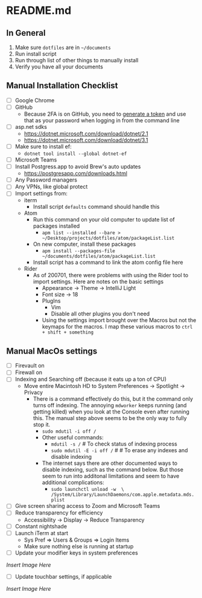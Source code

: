 # README.md

## In General
1) Make sure `dotfiles` are in `~/documents`
2) Run install script
3) Run through list of other things to manually install
4) Verify you have all your documents

## Manual Installation Checklist 

- [ ] Google Chrome
- [ ] GitHub
  * Because 2FA is on GitHub, you need to [generate a token](https://docs.github.com/en/github/authenticating-to-github/keeping-your-account-and-data-secure/creating-a-personal-access-token) and use that as your password when logging in from the command line
- [ ] asp.net sdks
  * https://dotnet.microsoft.com/download/dotnet/2.1
  * https://dotnet.microsoft.com/download/dotnet/3.1
- [ ] Make sure to install ef:
  * `dotnet tool install --global dotnet-ef`
- [ ] Microsoft Teams
- [ ] Install Postgress.app to avoid Brew's auto updates
  * https://postgresapp.com/downloads.html
- [ ] Any Password managers
- [ ] Any VPNs, like global protect
- [ ] Import settings from:
  * iterm
    * Install script `defaults` command should handle this
  * Atom
    * Run this command on your old computer to update list of packages installed
      * `apm list --installed --bare > ~/Desktop/projects/dotfiles/atom/packageList.list`
    * On new computer, install these packages
      * `apm install --packages-file ~/documents/dotfiles/atom/packageList.list`
    * Install script has a command to link the atom config file here
  * Rider
    * As of 200701, there were problems with using the Rider tool to import
      settings. Here are notes on the basic settings
      * Appearance -> Theme -> IntelliJ Light
      * Font size -> 18
      * PlugIns
        * Vim
        * Disable all other plugins you don't need
      * Using the settings import brought over the Macros but not the keymaps for
        the macros.  I map these various macros to `ctrl + shift + something`

## Manual MacOs settings

- [ ] Firevault on
- [ ] Firewall on
- [ ] Indexing and Searching off (because it eats up a ton of CPU)
  * Move entire Macintosh HD to System Preferences -> Spotlight -> Privacy
    * There is a command effectively do this, but it the command only turns off indexing.
      The annoying `mdworker` keeps running (and getting killed) when you look at
      the Console even after running this.  The manual step above seems to be
      the only way to fully stop it. 
      * `sudo mdutil -i off /`
      * Other useful commands: 
        * `mdutil -s /` # To check status of indexing process
        * `sudo mdutil -E -i off /` # # To erase any indexes and disable
          indexing
      * The internet says there are other documented ways to disable indexing,
        such as the command below. But those seem to run into additonal
        limitations and seem to have additional complications: 
        * `sudo launchctl unload -w  \
        /System/Library/LaunchDaemons/com.apple.metadata.mds.plist`
- [ ] Give screen sharing access to Zoom and Microsoft Teams        
- [ ] Reduce transparency for efficiency  
  * Accessibility -> Display -> Reduce Transparency 
- [ ] Constant nightshade
- [ ] Launch iTerm at start
  * Sys Pref => Users & Groups => Login Items
  * Make sure nothing else is running at startup
- [ ] Update your modifier keys in system preferences

_Insert Image Here_

- [ ] Update touchbar settings, if applicable

_Insert Image Here_



